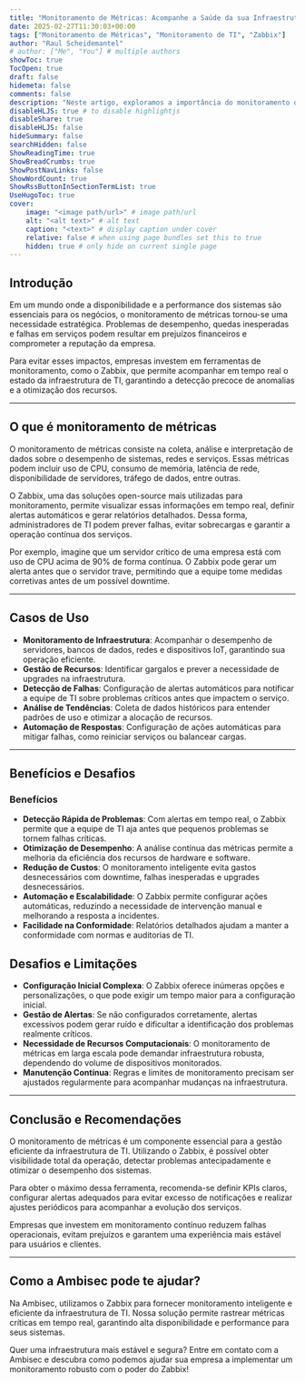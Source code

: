 ```yaml
---
title: "Monitoramento de Métricas: Acompanhe a Saúde da sua Infraestrutura de TI"
date: 2025-02-27T11:30:03+00:00
tags: ["Monitoramento de Métricas", "Monitoramento de TI", "Zabbix"]
author: "Raul Scheidemantel"
# author: ["Me", "You"] # multiple authors
showToc: true
TocOpen: true
draft: false
hidemeta: false
comments: false
description: "Neste artigo, exploramos a importância do monitoramento de métricas na TI, destacando como o Zabbix pode ajudar empresas a prevenir falhas, otimizar recursos e garantir a continuidade dos serviços. Saiba como essa ferramenta pode transformar sua gestão de infraestrutura."
disableHLJS: true # to disable highlightjs
disableShare: true
disableHLJS: false
hideSummary: false
searchHidden: false
ShowReadingTime: true
ShowBreadCrumbs: true
ShowPostNavLinks: false
ShowWordCount: true
ShowRssButtonInSectionTermList: true
UseHugoToc: true
cover:
    image: "<image path/url>" # image path/url
    alt: "<alt text>" # alt text
    caption: "<text>" # display caption under cover
    relative: false # when using page bundles set this to true
    hidden: true # only hide on current single page
---
```


## Introdução

Em um mundo onde a disponibilidade e a performance dos sistemas são essenciais para os negócios, o monitoramento de métricas tornou-se uma necessidade estratégica. Problemas de desempenho, quedas inesperadas e falhas em serviços podem resultar em prejuízos financeiros e comprometer a reputação da empresa.

Para evitar esses impactos, empresas investem em ferramentas de monitoramento, como o Zabbix, que permite acompanhar em tempo real o estado da infraestrutura de TI, garantindo a detecção precoce de anomalias e a otimização dos recursos.

---

## O que é monitoramento de métricas

O monitoramento de métricas consiste na coleta, análise e interpretação de dados sobre o desempenho de sistemas, redes e serviços. Essas métricas podem incluir uso de CPU, consumo de memória, latência de rede, disponibilidade de servidores, tráfego de dados, entre outras.

O Zabbix, uma das soluções open-source mais utilizadas para monitoramento, permite visualizar essas informações em tempo real, definir alertas automáticos e gerar relatórios detalhados. Dessa forma, administradores de TI podem prever falhas, evitar sobrecargas e garantir a operação contínua dos serviços.

Por exemplo, imagine que um servidor crítico de uma empresa está com uso de CPU acima de 90% de forma contínua. O Zabbix pode gerar um alerta antes que o servidor trave, permitindo que a equipe tome medidas corretivas antes de um possível downtime.

---

## Casos de Uso

 - **Monitoramento de Infraestrutura**: Acompanhar o desempenho de servidores, bancos de dados, redes e dispositivos IoT, garantindo sua operação eficiente.
 - **Gestão de Recursos**: Identificar gargalos e prever a necessidade de upgrades na infraestrutura.
 - **Detecção de Falhas**: Configuração de alertas automáticos para notificar a equipe de TI sobre problemas críticos antes que impactem o serviço.
 - **Análise de Tendências**: Coleta de dados históricos para entender padrões de uso e otimizar a alocação de recursos.
 - **Automação de Respostas**: Configuração de ações automáticas para mitigar falhas, como reiniciar serviços ou balancear cargas.

---

## Benefícios e Desafios

### Benefícios

 - **Detecção Rápida de Problemas**: Com alertas em tempo real, o Zabbix permite que a equipe de TI aja antes que pequenos problemas se tornem falhas críticas.
 - **Otimização de Desempenho**: A análise contínua das métricas permite a melhoria da eficiência dos recursos de hardware e software.
 - **Redução de Custos**: O monitoramento inteligente evita gastos desnecessários com downtime, falhas inesperadas e upgrades desnecessários.
 - **Automação e Escalabilidade**: O Zabbix permite configurar ações automáticas, reduzindo a necessidade de intervenção manual e melhorando a resposta a incidentes.
 - **Facilidade na Conformidade**: Relatórios detalhados ajudam a manter a conformidade com normas e auditorias de TI.

## Desafios e Limitações

 - **Configuração Inicial Complexa**: O Zabbix oferece inúmeras opções e personalizações, o que pode exigir um tempo maior para a configuração inicial.
 - **Gestão de Alertas**: Se não configurados corretamente, alertas excessivos podem gerar ruído e dificultar a identificação dos problemas realmente críticos.
 - **Necessidade de Recursos Computacionais**: O monitoramento de métricas em larga escala pode demandar infraestrutura robusta, dependendo do volume de dispositivos monitorados.
 - **Manutenção Contínua**: Regras e limites de monitoramento precisam ser ajustados regularmente para acompanhar mudanças na infraestrutura.

---

## Conclusão e Recomendações

O monitoramento de métricas é um componente essencial para a gestão eficiente da infraestrutura de TI. Utilizando o Zabbix, é possível obter visibilidade total da operação, detectar problemas antecipadamente e otimizar o desempenho dos sistemas.

Para obter o máximo dessa ferramenta, recomenda-se definir KPIs claros, configurar alertas adequados para evitar excesso de notificações e realizar ajustes periódicos para acompanhar a evolução dos serviços.

Empresas que investem em monitoramento contínuo reduzem falhas operacionais, evitam prejuízos e garantem uma experiência mais estável para usuários e clientes.

---

## Como a Ambisec pode te ajudar?

Na Ambisec, utilizamos o Zabbix para fornecer monitoramento inteligente e eficiente da infraestrutura de TI. Nossa solução permite rastrear métricas críticas em tempo real, garantindo alta disponibilidade e performance para seus sistemas.

Quer uma infraestrutura mais estável e segura? Entre em contato com a Ambisec e descubra como podemos ajudar sua empresa a implementar um monitoramento robusto com o poder do Zabbix!

